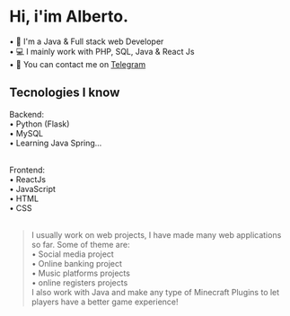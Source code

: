 <h1>Hi, i'im Alberto.</h1>

• 📑 I'm a Java & Full stack web Developer<br>
• 💻 I mainly work with PHP, SQL, Java & React Js<br>
• 💭 You can contact me on [Telegram](https://t.me/albedim)<br>

<h2>Tecnologies I know</h2>
  Backend:<br
  • PHP<br>
  • Python (Flask)<br>
  • MySQL<br>
  • Learning Java Spring...<br><br>
  
  Frontend:<br>
  • ReactJs<br>
  • JavaScript<br>
  • HTML<br>
  • CSS<br><br>
  
> I usually work on web projects, I have made many web applications so far. Some of theme are: <br>
  • Social media project <br>
  • Online banking project <br>
  • Music platforms projects <br>
  • online registers projects <br>
> I also work with Java and make any type of Minecraft Plugins to let players have a better game experience!
